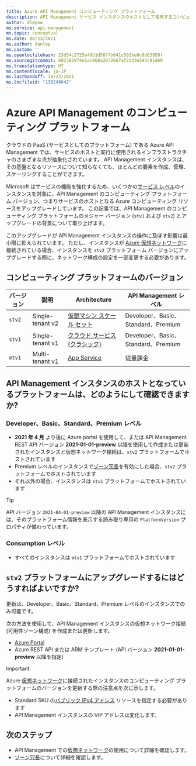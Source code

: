 ```yaml
---
title: Azure API Management コンピューティング プラットフォーム
description: API Management サービス インスタンスのホストとして使用するコンピューティング プラットフォームについて説明します
author: dlepow
ms.service: api-management
ms.topic: conceptual
ms.date: 08/23/2021
ms.author: danlep
ms.custom: ''
ms.openlocfilehash: 23d54c2725e48b1d587fb641c593be0c8d63958f
ms.sourcegitcommit: 692382974e1ac868a2672b67af2d33e593c91d60
ms.translationtype: HT
ms.contentlocale: ja-JP
ms.lasthandoff: 10/22/2021
ms.locfileid: "130248642"
---
```

# <a name="compute-platform-for-azure-api-management"></a>Azure API Management のコンピューティング プラットフォーム

クラウドの PaaS (サービスとしてのプラットフォーム) である Azure API Management では、サービスのホストと実行に使用されるインフラストラクチャのさまざまな点が抽象化されています。 API Management インスタンスは、その基盤となるリソースについて知らなくても、ほとんどの要素を作成、管理、スケーリングすることができます。

Microsoft はサービスの機能を強化するため、いくつかの[サービス レベル](api-management-features.md)のインスタンスを対象に、API Management のコンピューティング プラットフォーム バージョン、つまりサービスのホストとなる Azure コンピューティング リソースをアップグレードしています。 この記事では、API Management のコンピューティング プラットフォームのメジャー バージョン (`stv1` および `stv2`) とアップグレードの背景について取り上げます。

このアップグレードが API Management インスタンスの操作に及ぼす影響は最小限に抑えられています。 ただし、インスタンスが [Azure 仮想ネットワーク](virtual-network-concepts.md)に接続されている場合、インスタンスを `stv2` プラットフォーム バージョンにアップグレードする際に、ネットワーク構成の設定を一部変更する必要があります。

## <a name="compute-platform-versions"></a>コンピューティング プラットフォームのバージョン

| バージョン | 説明 | Architecture | API Management レベル |
| -------| ----------| ----------- | ------- |
| `stv2` | Single-tenant v2 | [仮想マシン スケール セット](../virtual-machine-scale-sets/overview.md) | Developer、Basic、Standard、Premium |
| `stv1` |  Single-tenant v1 | [クラウド サービス (クラシック)](../cloud-services/cloud-services-choose-me.md) | Developer、Basic、Standard、Premium |
| `mtv1` | Multi-tenant v1 |  [App Service](../app-service/overview.md) | 従量課金 |


## <a name="how-do-i-know-which-platform-hosts-my-api-management-instance"></a>API Management インスタンスのホストとなっているプラットフォームは、どのようにして確認できますか?

### <a name="developer-basic-standard-and-premium-tiers"></a>Developer、Basic、Standard、Premium レベル

* **2021 年 4 月** より後に Azure portal を使用して、または API Management REST API バージョン **2021-01-01-preview** 以降を使用して作成または更新されたインスタンスと仮想ネットワーク接続は、`stv2` プラットフォームでホストされています
* Premium レベルのインスタンスで[ゾーン冗長](zone-redundancy.md)を有効にした場合、`stv2` プラットフォームでホストされています
* それ以外の場合、インスタンスは `stv1` プラットフォームでホストされています

> [!TIP]
> API バージョン `2021-04-01-preview` 以降の API Management インスタンスには、そのプラットフォーム情報を表示する読み取り専用の `PlatformVersion` プロパティが備わっています。 

### <a name="consumption-tier"></a>Consumption レベル

* すべてのインスタンスは `mtv1` プラットフォームでホストされています

## <a name="how-do-i-upgrade-to-the-stv2-platform"></a>`stv2` プラットフォームにアップグレードするにはどうすればよいですか? 

更新は、Developer、Basic、Standard、Premium レベルのインスタンスでのみ可能です。 

次の方法を使用して、API Management インスタンスの仮想ネットワーク接続 (可用性ゾーン構成) を作成または更新します。

* [Azure Portal](https://portal.azure.com)
* Azure REST API または ARM テンプレート (API バージョン **2021-01-01-preview** 以降を指定)

> [!IMPORTANT]
> Azure [仮想ネットワーク](virtual-network-concepts.md)に接続されたインスタンスのコンピューティング プラットフォームのバージョンを更新する際の注意点を次に示します。
> * Standard SKU の[パブリック IPv4 アドレス](../virtual-network/ip-services/public-ip-addresses.md#standard) リソースを指定する必要があります
> * API Management インスタンスの VIP アドレスは変化します。

## <a name="next-steps"></a>次のステップ

* API Management での[仮想ネットワーク](virtual-network-concepts.md)の使用について詳細を確認します。
* [ゾーン冗長](zone-redundancy.md)について詳細を確認します。